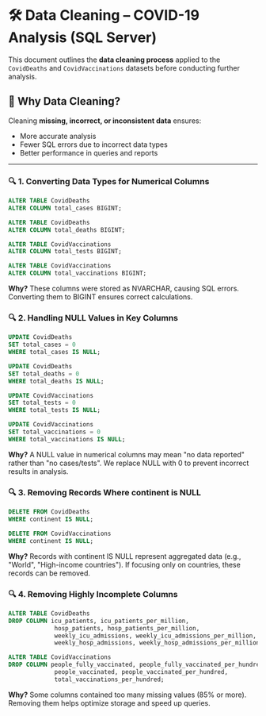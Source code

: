 # 🛠️ Data Cleaning – COVID-19 Analysis (SQL Server)

This document outlines the **data cleaning process** applied to the `CovidDeaths` and `CovidVaccinations` datasets before conducting further analysis.

## 📝 **Why Data Cleaning?**
Cleaning **missing, incorrect, or inconsistent data** ensures:
- More accurate analysis
- Fewer SQL errors due to incorrect data types
- Better performance in queries and reports                          

---

### 🔍 1. Converting Data Types for Numerical Columns
```sql
ALTER TABLE CovidDeaths
ALTER COLUMN total_cases BIGINT;

ALTER TABLE CovidDeaths
ALTER COLUMN total_deaths BIGINT;

ALTER TABLE CovidVaccinations
ALTER COLUMN total_tests BIGINT;

ALTER TABLE CovidVaccinations
ALTER COLUMN total_vaccinations BIGINT;
```
**Why?**
These columns were stored as NVARCHAR, causing SQL errors. Converting them to BIGINT ensures correct calculations.

### 🔍 2. Handling NULL Values in Key Columns
```sql
UPDATE CovidDeaths
SET total_cases = 0
WHERE total_cases IS NULL;

UPDATE CovidDeaths
SET total_deaths = 0
WHERE total_deaths IS NULL;

UPDATE CovidVaccinations
SET total_tests = 0
WHERE total_tests IS NULL;

UPDATE CovidVaccinations
SET total_vaccinations = 0
WHERE total_vaccinations IS NULL;
```
**Why?**
A NULL value in numerical columns may mean "no data reported" rather than "no cases/tests". We replace NULL with 0 to prevent incorrect results in analysis.

### 🔍 3. Removing Records Where continent is NULL
```sql
DELETE FROM CovidDeaths
WHERE continent IS NULL;

DELETE FROM CovidVaccinations
WHERE continent IS NULL;
```
**Why?**
Records with continent IS NULL represent aggregated data (e.g., "World", "High-income countries"). If focusing only on countries, these records can be removed.

### 🔍 4. Removing Highly Incomplete Columns 
```sql
ALTER TABLE CovidDeaths
DROP COLUMN icu_patients, icu_patients_per_million, 
             hosp_patients, hosp_patients_per_million, 
             weekly_icu_admissions, weekly_icu_admissions_per_million, 
             weekly_hosp_admissions, weekly_hosp_admissions_per_million;

ALTER TABLE CovidVaccinations
DROP COLUMN people_fully_vaccinated, people_fully_vaccinated_per_hundred, 
             people_vaccinated, people_vaccinated_per_hundred, 
             total_vaccinations_per_hundred;
```
**Why?**
Some columns contained too many missing values (85% or more). Removing them helps optimize storage and speed up queries.




